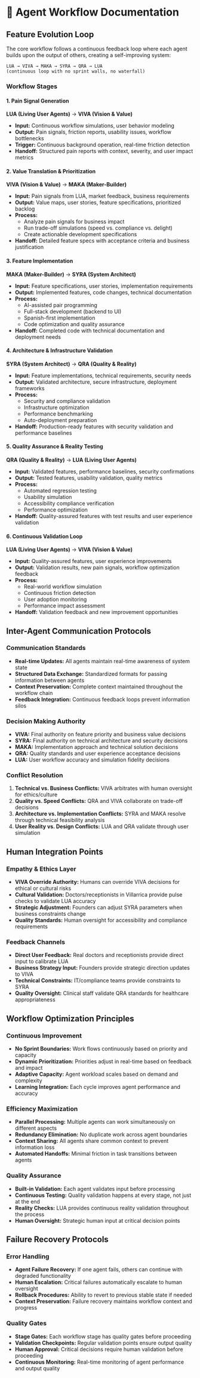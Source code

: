 # 🔄 Agent Workflow Documentation

## Feature Evolution Loop

The core workflow follows a continuous feedback loop where each agent builds upon the output of others, creating a self-improving system:

```
LUA → VIVA → MAKA → SYRA → QRA → LUA
(continuous loop with no sprint walls, no waterfall)
```

### Workflow Stages

#### 1. Pain Signal Generation
**LUA (Living User Agents)** → **VIVA (Vision & Value)**
- **Input:** Continuous workflow simulations, user behavior modeling
- **Output:** Pain signals, friction reports, usability issues, workflow bottlenecks
- **Trigger:** Continuous background operation, real-time friction detection
- **Handoff:** Structured pain reports with context, severity, and user impact metrics

#### 2. Value Translation & Prioritization
**VIVA (Vision & Value)** → **MAKA (Maker-Builder)**
- **Input:** Pain signals from LUA, market feedback, business requirements
- **Output:** Value maps, user stories, feature specifications, prioritized backlog
- **Process:** 
  - Analyze pain signals for business impact
  - Run trade-off simulations (speed vs. compliance vs. delight)
  - Create actionable development specifications
- **Handoff:** Detailed feature specs with acceptance criteria and business justification

#### 3. Feature Implementation
**MAKA (Maker-Builder)** → **SYRA (System Architect)**
- **Input:** Feature specifications, user stories, implementation requirements
- **Output:** Implemented features, code changes, technical documentation
- **Process:**
  - AI-assisted pair programming
  - Full-stack development (backend to UI)
  - Spanish-first implementation
  - Code optimization and quality assurance
- **Handoff:** Completed code with technical documentation and deployment needs

#### 4. Architecture & Infrastructure Validation
**SYRA (System Architect)** → **QRA (Quality & Reality)**
- **Input:** Feature implementations, technical requirements, security needs
- **Output:** Validated architecture, secure infrastructure, deployment frameworks
- **Process:**
  - Security and compliance validation
  - Infrastructure optimization
  - Performance benchmarking
  - Auto-deployment preparation
- **Handoff:** Production-ready features with security validation and performance baselines

#### 5. Quality Assurance & Reality Testing
**QRA (Quality & Reality)** → **LUA (Living User Agents)**
- **Input:** Validated features, performance baselines, security confirmations
- **Output:** Tested features, usability validation, quality metrics
- **Process:**
  - Automated regression testing
  - Usability simulation
  - Accessibility compliance verification
  - Performance optimization
- **Handoff:** Quality-assured features with test results and user experience validation

#### 6. Continuous Validation Loop
**LUA (Living User Agents)** → **VIVA (Vision & Value)**
- **Input:** Quality-assured features, user experience improvements
- **Output:** Validation results, new pain signals, workflow optimization feedback
- **Process:**
  - Real-world workflow simulation
  - Continuous friction detection
  - User adoption monitoring
  - Performance impact assessment
- **Handoff:** Validation feedback and new improvement opportunities

## Inter-Agent Communication Protocols

### Communication Standards
- **Real-time Updates:** All agents maintain real-time awareness of system state
- **Structured Data Exchange:** Standardized formats for passing information between agents
- **Context Preservation:** Complete context maintained throughout the workflow chain
- **Feedback Integration:** Continuous feedback loops prevent information silos

### Decision Making Authority
- **VIVA:** Final authority on feature priority and business value decisions
- **SYRA:** Final authority on technical architecture and security decisions
- **MAKA:** Implementation approach and technical solution decisions
- **QRA:** Quality standards and user experience acceptance decisions
- **LUA:** User workflow accuracy and simulation fidelity decisions

### Conflict Resolution
1. **Technical vs. Business Conflicts:** VIVA arbitrates with human oversight for ethics/culture
2. **Quality vs. Speed Conflicts:** QRA and VIVA collaborate on trade-off decisions
3. **Architecture vs. Implementation Conflicts:** SYRA and MAKA resolve through technical feasibility analysis
4. **User Reality vs. Design Conflicts:** LUA and QRA validate through user simulation

## Human Integration Points

### Empathy & Ethics Layer
- **VIVA Override Authority:** Humans can override VIVA decisions for ethical or cultural risks
- **Cultural Validation:** Doctors/receptionists in Villarrica provide pulse checks to validate LUA accuracy
- **Strategic Adjustment:** Founders can adjust SYRA parameters when business constraints change
- **Quality Standards:** Human oversight for accessibility and compliance requirements

### Feedback Channels
- **Direct User Feedback:** Real doctors and receptionists provide direct input to calibrate LUA
- **Business Strategy Input:** Founders provide strategic direction updates to VIVA
- **Technical Constraints:** IT/compliance teams provide constraints to SYRA
- **Quality Oversight:** Clinical staff validate QRA standards for healthcare appropriateness

## Workflow Optimization Principles

### Continuous Improvement
- **No Sprint Boundaries:** Work flows continuously based on priority and capacity
- **Dynamic Prioritization:** Priorities adjust in real-time based on feedback and impact
- **Adaptive Capacity:** Agent workload scales based on demand and complexity
- **Learning Integration:** Each cycle improves agent performance and accuracy

### Efficiency Maximization
- **Parallel Processing:** Multiple agents can work simultaneously on different aspects
- **Redundancy Elimination:** No duplicate work across agent boundaries
- **Context Sharing:** All agents share common context to prevent information loss
- **Automated Handoffs:** Minimal friction in task transitions between agents

### Quality Assurance
- **Built-in Validation:** Each agent validates input before processing
- **Continuous Testing:** Quality validation happens at every stage, not just at the end
- **Reality Checks:** LUA provides continuous reality validation throughout the process
- **Human Oversight:** Strategic human input at critical decision points

## Failure Recovery Protocols

### Error Handling
- **Agent Failure Recovery:** If one agent fails, others can continue with degraded functionality
- **Human Escalation:** Critical failures automatically escalate to human oversight
- **Rollback Procedures:** Ability to revert to previous stable state if needed
- **Context Preservation:** Failure recovery maintains workflow context and progress

### Quality Gates
- **Stage Gates:** Each workflow stage has quality gates before proceeding
- **Validation Checkpoints:** Regular validation points ensure output quality
- **Human Approval:** Critical decisions require human validation before proceeding
- **Continuous Monitoring:** Real-time monitoring of agent performance and output quality